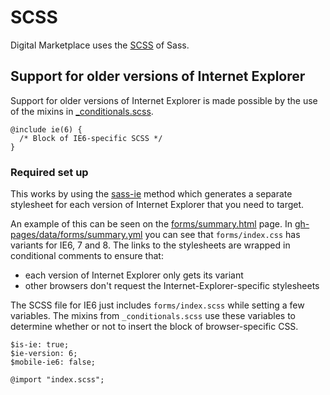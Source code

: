 # SCSS

Digital Marketplace uses the
[SCSS](http://sass-lang.com/documentation/file.SASS_REFERENCE.html#syntax) of Sass.

## Support for older versions of Internet Explorer

Support for older versions of Internet Explorer is made possible by the use of the mixins in
[_conditionals.scss](../govuk_frontend_toolkit/stylesheets/_conditionals.scss).

```
@include ie(6) {
  /* Block of IE6-specific SCSS */
}
```

### Required set up

This works by using the [sass-ie](http://jakearchibald.github.io/sass-ie/) method which generates a
separate stylesheet for each version of Internet Explorer that you need to target.

An example of this can be seen on the
[forms/summary.html](http://alphagov.github.io/digitalmarketplace-frontend-toolkit/forms/summary.html)
page. In [gh-pages/data/forms/summary.yml](../gh-pages/data/forms/summary.yml) you
can see that `forms/index.css` has variants for IE6, 7 and 8. The links to the
stylesheets are wrapped in conditional comments to ensure that:
- each version of Internet Explorer only gets its variant
- other browsers don't request the Internet-Explorer-specific stylesheets

The SCSS file for IE6 just includes `forms/index.scss` while setting a
few variables. The mixins from `_conditionals.scss` use these variables
to determine whether or not to insert the block of browser-specific CSS.

```
$is-ie: true;
$ie-version: 6;
$mobile-ie6: false;

@import "index.scss";
```
